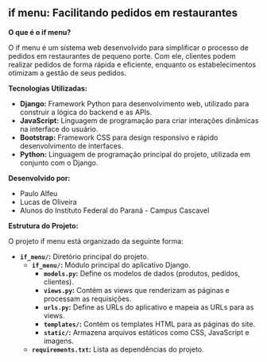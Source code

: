 ## if menu: Facilitando pedidos em restaurantes

**O que é o if menu?**

O if menu é um sistema web desenvolvido para simplificar o processo de pedidos em restaurantes de pequeno porte. Com ele, clientes podem realizar pedidos de forma rápida e eficiente, enquanto os estabelecimentos otimizam a gestão de seus pedidos.

**Tecnologias Utilizadas:**

* **Django:** Framework Python para desenvolvimento web, utilizado para construir a lógica do backend e as APIs.
* **JavaScript:** Linguagem de programação para criar interações dinâmicas na interface do usuário.
* **Bootstrap:** Framework CSS para design responsivo e rápido desenvolvimento de interfaces.
* **Python:** Linguagem de programação principal do projeto, utilizada em conjunto com o Django.

**Desenvolvido por:**

* Paulo Alfeu
* Lucas de Oliveira
* Alunos do Instituto Federal do Paraná - Campus Cascavel

**Estrutura do Projeto:**

O projeto if menu está organizado da seguinte forma:

* **`if_menu/`:** Diretório principal do projeto.
    * **`if_menu/`:** Módulo principal do aplicativo Django.
        * **`models.py`:** Define os modelos de dados (produtos, pedidos, clientes).
        * **`views.py`:** Contém as views que renderizam as páginas e processam as requisições.
        * **`urls.py`:** Define as URLs do aplicativo e mapeia as URLs para as views.
        * **`templates/`:** Contém os templates HTML para as páginas do site.
        * **`static/`:** Armazena arquivos estáticos como CSS, JavaScript e imagens.
    * **`requirements.txt`:** Lista as dependências do projeto.



